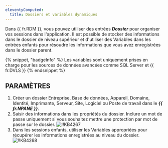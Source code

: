 ```yaml
---
eleventyComputed:
  title: Dossiers et variables dynamiques
---
```

Dans {{ fr.RDM }}, vous pouvez utiliser des entrées ***Dossier*** pour organiser vos sessions dans l'application. Il est possible de stocker des informations dans le dossier de niveau supérieur et d'utiliser des Variables dans les entrées enfants pour résoudre les informations que vous avez enregistrées dans le dossier parent.

{% snippet, "badgeInfo" %}
Les variables sont uniquement prises en charge pour les sources de données avancées comme SQL Server et {{ fr.DVLS }}
{% endsnippet %}

## PARAMÈTRES

1. Créer un dossier Entreprise, Base de données, Appareil, Domaine, Identité, Imprimante, Serveur, Site, Logiciel ou Poste de travail dans le ***{{ fr.NPANE }}***.
1. Saisir des informations dans les propriétés du dossier. Inclure un mot de passe uniquement si vous souhaitez mettre une protection par mot de passe sur le dossier.
![!!KB4267](https://cdnweb.devolutions.net/docs/docs_en_kb_KB4267.png)
1. Dans les sessions enfants, utiliser les Variables appropriées pour récupérer les informations enregistrées au niveau du dossier.
![!!KB4268](https://cdnweb.devolutions.net/docs/docs_en_kb_KB4268.png)
